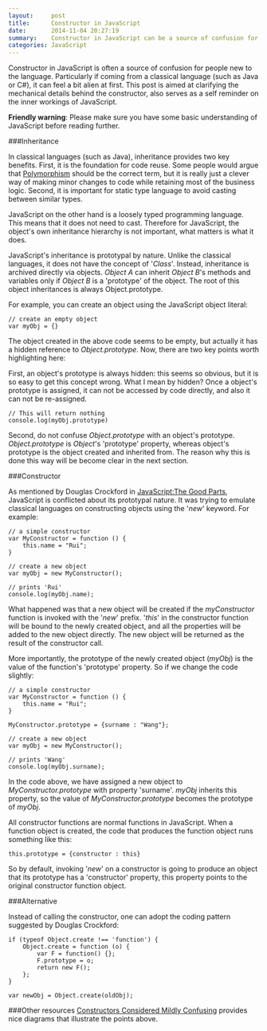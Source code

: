 ```yaml
---
layout:     post
title:      Constructor in JavaScript
date:       2014-11-04 20:27:19
summary:    Constructor in JavaScript can be a source of confusion for beginners, this confusion is inherited from its original language design.
categories: JavaScript
---
```


Constructor in JavaScript is often a source of confusion for people new to the language. Particularly if coming from a classical language (such as Java or C#), it can feel a bit alien at first. This post is aimed at clarifying the mechanical details behind the constructor, also serves as a self reminder on the inner workings of JavaScript. 

**Friendly warning**: Please make sure you have some basic understanding of JavaScript before reading further. 

###Inheritance

In classical languages (such as Java), inheritance provides two key benefits. First, it is the foundation for code reuse. Some people would argue that [Polymorphism](http://en.wikipedia.org/wiki/Polymorphism_(computer_science)) should be the correct term, but it is really just a clever way of making minor changes to code while retaining most of the business logic. Second, it is important for static type language to avoid casting between similar types. 

JavaScript on the other hand is a loosely typed programming language. This means that it does not need to cast. Therefore for JavaScript, the object's own inheritance hierarchy is not important, what matters is what it does.

JavaScript's inheritance is prototypal by nature. Unlike the classical languages, it does not have the concept of '_Class_'. Instead, inheritance is archived directly via objects. _Object A_ can inherit _Object B_'s methods and variables only if _Object B_ is a 'prototype' of the object. The root of this object inheritances is always Object.prototype.

For example, you can create an object using the JavaScript object literal:

	// create an empty object
	var myObj = {}

The object created in the above code seems to be empty, but actually it has a hidden reference to _Object.prototype_. Now, there are two key points worth highlighting here:

First, an object's prototype is always hidden: this seems so obvious, but it is so easy to get this concept wrong. What I mean by hidden? Once a object's prototype is assigned, it can not be accessed by code directly, and also it can not be re-assigned.

	// This will return nothing
	console.log(myObj.prototype)

Second, do not confuse _Object.prototype_ with an object's prototype. _Object.prototype_ is _Object_'s 'prototype' property, whereas object's prototype is the object created and inherited from. The reason why this is done this way will be become clear in the next section.

###Constructor

As mentioned by Douglas Crockford in [JavaScript:The Good Parts](http://shop.oreilly.com/product/9780596517748.do), JavaScript is conflicted about its prototypal nature. It was trying to emulate classical languages on constructing objects using the '_new_' keyword. For example:

	// a simple constructor
	var MyConstructor = function () {
		this.name = "Rui";
	}

	// create a new object
	var myObj = new MyConstructor();
	
	// prints 'Rui'
	console.log(myObj.name);

What happened was that a new object will be created if the _myConstructor_ function is invoked with the '_new_' prefix. '_this_' in the constructor function will be bound to the newly created object, and all the properties will be added to the new object directly. The new object will be returned as the result of the constructor call. 

More importantly, the prototype of the newly created object (_myObj_) is the value of the function's 'prototype' property. So if we change the code slightly:

	// a simple constructor
	var MyConstructor = function () {
		this.name = "Rui";
	}

	MyConstructor.prototype = {surname : "Wang"};

	// create a new object
	var myObj = new MyConstructor();
	
	// prints 'Wang'
	console.log(myObj.surname);

In the code above, we have assigned a new object to _MyConstructor.prototype_ with property 'surname'. _myObj_ inherits this property, so the value of _MyConstructor.prototype_ becomes the prototype of _myObj_. 

All constructor functions are normal functions in JavaScript. When a function object is created, the code that produces the function object runs something like this:

	this.prototype = {constructor : this}

So by default, invoking '_new_' on a constructor is going to produce an object that its prototype has a 'constructor' property, this property points to the original constructor function object. 

###Alternative

Instead of calling the constructor, one can adopt the coding pattern suggested by Douglas Crockford:

	if (typeof Object.create !== 'function') {
		Object.create = function (o) {
			var F = function() {};
			F.prototype = o;
			return new F();
		};
	}

	var newObj = Object.create(oldObj);

###Other resources
[Constructors Considered Mildly Confusing](http://zeekat.nl/articles/constructors-considered-mildly-confusing.html) provides nice diagrams that illustrate the points above.